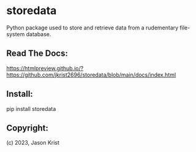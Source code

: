 # storedata

Python package used to store and retrieve data from a rudementary file-system database.

## Read The Docs:

https://htmlpreview.github.io/?https://github.com/jkrist2696/storedata/blob/main/docs/index.html

## Install:

pip install storedata

## Copyright:

(c) 2023, Jason Krist